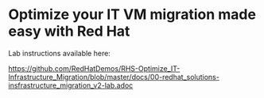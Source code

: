 # Optimize your IT VM migration made easy with Red Hat

Lab instructions available here:

https://github.com/RedHatDemos/RHS-Optimize_IT-Infrastructure_Migration/blob/master/docs/00-redhat_solutions-insfrastructure_migration_v2-lab.adoc

